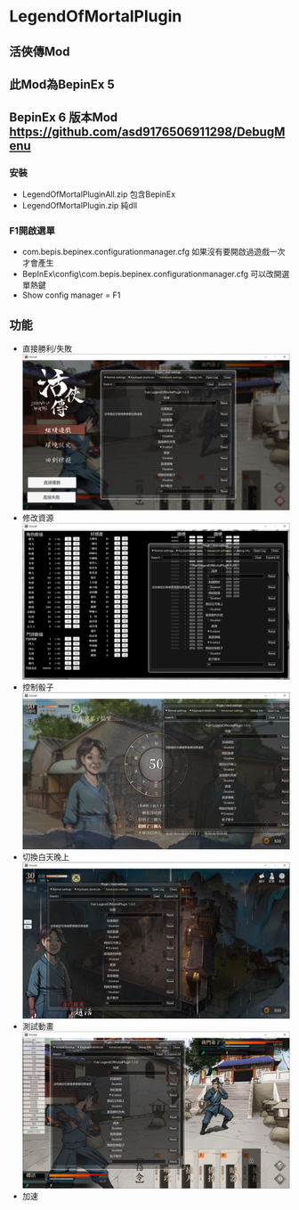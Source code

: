 # LegendOfMortalPlugin

## 活俠傳Mod
## 此Mod為BepinEx 5
## BepinEx 6 版本Mod https://github.com/asd9176506911298/DebugMenu
### 安裝
- LegendOfMortalPluginAll.zip 包含BepinEx
- LegendOfMortalPlugin.zip 純dll

### F1開啟選單
- com.bepis.bepinex.configurationmanager.cfg 如果沒有要開啟過遊戲一次才會產生
- BepInEx\config\com.bepis.bepinex.configurationmanager.cfg 可以改開選單熱鍵
- Show config manager = F1
## 功能
- 直接勝利/失敗
![pic](img/testWinLose.png)
- 修改資源
![pic](img/testPanel.png)
- 控制骰子
![pic](img/dice.png)
- 切換白天晚上
![pic](img/testDay.png)
- 測試動畫
![pic](img/testAnimation.png)
- 加速
